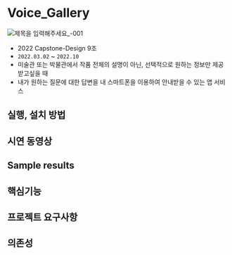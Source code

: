 # Voice_Gallery

![제목을 입력해주세요_-001](https://user-images.githubusercontent.com/62468086/163671892-2b1bbc18-bd02-4512-8a45-22e5b84be790.png)

-  2022 Capstone-Design 9조
- `2022.03.02` ~ `2022.10`
- 미술관 또는 박물관에서 작품 전체의 설명이 아닌, 선택적으로 원하는 정보만 제공 받고싶을 때
- 내가 원하는 질문에 대한 답변을 내 스마트폰을 이용하여 안내받을 수 있는 앱 서비스

## 실행, 설치 방법
## 시연 동영상
## Sample results
## 핵심기능
## 프로젝트 요구사항
## 의존성
